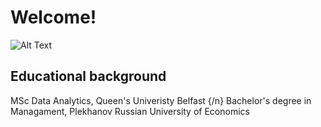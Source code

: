 # Welcome!
![Alt Text](https://giphy.com/embed/EJbHb6yRSy6trVFa3P)

## Educational background
 MSc Data Analytics, Queen's Univeristy Belfast {/n}
 Bachelor's degree in Managament, Plekhanov Russian University of Economics
